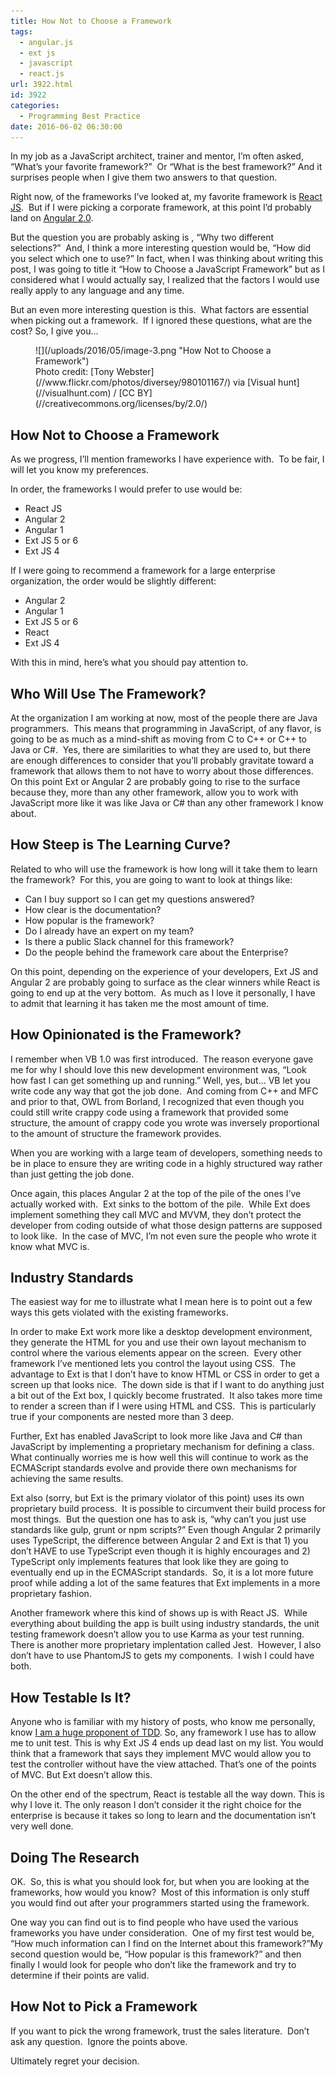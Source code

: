 ```yaml
---
title: How Not to Choose a Framework
tags:
  - angular.js
  - ext js
  - javascript
  - react.js
url: 3922.html
id: 3922
categories:
  - Programming Best Practice
date: 2016-06-02 06:30:00
---
```


In my job as a JavaScript architect, trainer and mentor, I’m often asked, “What’s your favorite framework?”  Or “What is the best framework?” And it surprises people when I give them two answers to that question.

Right now, of the frameworks I’ve looked at, my favorite framework is [React JS](/tags/react-js/).  But if I were picking a corporate framework, at this point I’d probably land on [Angular 2.0](/angular-2-first-impressions-compared-to-angular-1/).

But the question you are probably asking is , “Why two different selections?”  And, I think a more interesting question would be, “How did you select which one to use?” In fact, when I was thinking about writing this post, I was going to title it “How to Choose a JavaScript Framework” but as I considered what I would actually say, I realized that the factors I would use really apply to any language and any time.

But an even more interesting question is this.  What factors are essential when picking out a framework.  If I ignored these questions, what are the cost? So, I give you…

<figure>![](/uploads/2016/05/image-3.png "How Not to Choose a Framework")<figcaption>Photo credit: [Tony Webster](//www.flickr.com/photos/diversey/980101167/) via [Visual hunt](//visualhunt.com) / [CC BY](//creativecommons.org/licenses/by/2.0/)</figcaption></figure>

<!-- more -->

How Not to Choose a Framework
-----------------------------

As we progress, I’ll mention frameworks I have experience with.  To be fair, I will let you know my preferences.

In order, the frameworks I would prefer to use would be:

*   React JS
*   Angular 2
*   Angular 1
*   Ext JS 5 or 6
*   Ext JS 4

If I were going to recommend a framework for a large enterprise organization, the order would be slightly different:

*   Angular 2
*   Angular 1
*   Ext JS 5 or 6
*   React
*   Ext JS 4

With this in mind, here’s what you should pay attention to.

Who Will Use The Framework?
---------------------------

At the organization I am working at now, most of the people there are Java programmers.  This means that programming in JavaScript, of any flavor, is going to be as much as a mind-shift as moving from C to C++ or C++ to Java or C#.  Yes, there are similarities to what they are used to, but there are enough differences to consider that you’ll probably gravitate toward a framework that allows them to not have to worry about those differences.  On this point Ext or Angular 2 are probably going to rise to the surface because they, more than any other framework, allow you to work with JavaScript more like it was like Java or C# than any other framework I know about.

How Steep is The Learning Curve?
--------------------------------

Related to who will use the framework is how long will it take them to learn the framework?  For this, you are going to want to look at things like:

*   Can I buy support so I can get my questions answered?
*   How clear is the documentation?
*   How popular is the framework?
*   Do I already have an expert on my team?
*   Is there a public Slack channel for this framework?
*   Do the people behind the framework care about the Enterprise?

On this point, depending on the experience of your developers, Ext JS and Angular 2 are probably going to surface as the clear winners while React is going to end up at the very bottom.  As much as I love it personally, I have to admit that learning it has taken me the most amount of time.

How Opinionated is the Framework?
---------------------------------

I remember when VB 1.0 was first introduced.  The reason everyone gave me for why I should love this new development environment was, “Look how fast I can get something up and running.” Well, yes, but… VB let you write code any way that got the job done.  And coming from C++ and MFC and prior to that, OWL from Borland, I recognized that even though you could still write crappy code using a framework that provided some structure, the amount of crappy code you wrote was inversely proportional to the amount of structure the framework provides.

When you are working with a large team of developers, something needs to be in place to ensure they are writing code in a highly structured way rather than just getting the job done.

Once again, this places Angular 2 at the top of the pile of the ones I’ve actually worked with.  Ext sinks to the bottom of the pile.  While Ext does implement something they call MVC and MVVM, they don’t protect the developer from coding outside of what those design patterns are supposed to look like.  In the case of MVC, I’m not even sure the people who wrote it know what MVC is.

Industry Standards
------------------

The easiest way for me to illustrate what I mean here is to point out a few ways this gets violated with the existing frameworks.

In order to make Ext work more like a desktop development environment, they generate the HTML for you and use their own layout mechanism to control where the various elements appear on the screen.  Every other framework I’ve mentioned lets you control the layout using CSS.  The advantage to Ext is that I don’t have to know HTML or CSS in order to get a screen up that looks nice.  The down side is that if I want to do anything just a bit out of the Ext box, I quickly become frustrated.  It also takes more time to render a screen than if I were using HTML and CSS.  This is particularly true if your components are nested more than 3 deep.

Further, Ext has enabled JavaScript to look more like Java and C# than JavaScript by implementing a proprietary mechanism for defining a class.  What continually worries me is how well this will continue to work as the ECMAScript standards evolve and provide there own mechanisms for achieving the same results.

Ext also (sorry, but Ext is the primary violator of this point) uses its own proprietary build process.  It is possible to circumvent their build process for most things.  But the question one has to ask is, “why can’t you just use standards like gulp, grunt or npm scripts?” Even though Angular 2 primarily uses TypeScript, the difference between Angular 2 and Ext is that 1) you don’t HAVE to use TypeScript even though it is highly encourages and 2) TypeScript only implements features that look like they are going to eventually end up in the ECMAScript standards.  So, it is a lot more future proof while adding a lot of the same features that Ext implements in a more proprietary fashion.

Another framework where this kind of shows up is with React JS.  While everything about building the app is built using industry standards, the unit testing framework doesn’t allow you to use Karma as your test running.  There is another more proprietary implentation called Jest.  However, I also don’t have to use PhantomJS to gets my components.  I wish I could have both.

How Testable Is It?
-------------------

Anyone who is familiar with my history of posts, who know me personally, know [I am a huge proponent of TDD](/tags/tdd). So, any framework I use has to allow me to unit test. This is why Ext JS 4 ends up dead last on my list. You would think that a framework that says they implement MVC would allow you to test the controller without have the view attached. That’s one of the points of MVC. But Ext doesn’t allow this.

On the other end of the spectrum, React is testable all the way down. This is why I love it. The only reason I don’t consider it the right choice for the enterprise is because it takes so long to learn and the documentation isn’t very well done.

Doing The Research
------------------

OK.  So, this is what you should look for, but when you are looking at the frameworks, how would you know?  Most of this information is only stuff you would find out after your programmers started using the framework.

One way you can find out is to find people who have used the various frameworks you have under consideration.  One of my first test would be, “How much information can I find on the Internet about this framework?”My second question would be, “How popular is this framework?” and then finally I would look for people who don’t like the framework and try to determine if their points are valid.

How Not to Pick a Framework
---------------------------

If you want to pick the wrong framework, trust the sales literature.  Don’t ask any question.  Ignore the points above.

Ultimately regret your decision.
